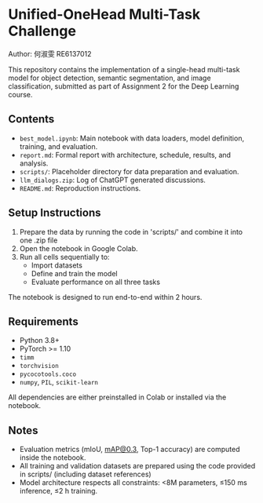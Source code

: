 # Unified-OneHead Multi-Task Challenge
Author: 何淑雯 RE6137012

This repository contains the implementation of a single-head multi-task model for object detection, semantic segmentation, and image classification, submitted as part of Assignment 2 for the Deep Learning course.

## Contents

- `best_model.ipynb`: Main notebook with data loaders, model definition, training, and evaluation.
- `report.md`: Formal report with architecture, schedule, results, and analysis.
- `scripts/`: Placeholder directory for data preparation and evaluation.
- `llm_dialogs.zip`: Log of ChatGPT generated discussions.
- `README.md`: Reproduction instructions.

## Setup Instructions

1. Prepare the data by running the code in 'scripts/' and combine it into one .zip file
2. Open the notebook in Google Colab.
3. Run all cells sequentially to:
   - Import datasets
   - Define and train the model
   - Evaluate performance on all three tasks

The notebook is designed to run end-to-end within 2 hours.

## Requirements

- Python 3.8+
- PyTorch >= 1.10
- `timm`
- `torchvision`
- `pycocotools.coco`
- `numpy`, `PIL`, `scikit-learn`

All dependencies are either preinstalled in Colab or installed via the notebook.

## Notes

- Evaluation metrics (mIoU, mAP@0.3, Top-1 accuracy) are computed inside the notebook.
- All training and validation datasets are prepared using the code provided in scripts/ (including dataset references)
- Model architecture respects all constraints: <8M parameters, ≤150 ms inference, ≤2 h training.

